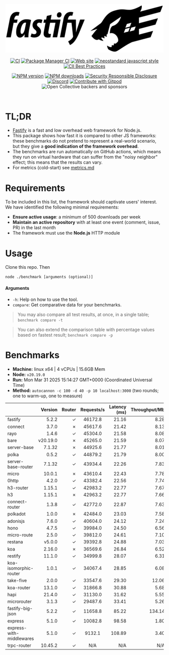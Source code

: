 <div align="center"> <a href="https://fastify.dev/">
    <img
      src="https://github.com/fastify/graphics/raw/HEAD/fastify-landscape-outlined.svg"
      width="650"
      height="auto"
    />
  </a>
</div>

<div align="center">

[![CI](https://github.com/fastify/fastify/actions/workflows/ci.yml/badge.svg?branch=main)](https://github.com/fastify/fastify/actions/workflows/ci.yml)
[![Package Manager
CI](https://github.com/fastify/fastify/actions/workflows/package-manager-ci.yml/badge.svg?branch=main)](https://github.com/fastify/fastify/actions/workflows/package-manager-ci.yml)
[![Web
site](https://github.com/fastify/fastify/actions/workflows/website.yml/badge.svg?branch=main)](https://github.com/fastify/fastify/actions/workflows/website.yml)
[![neostandard javascript style](https://img.shields.io/badge/code_style-neostandard-brightgreen?style=flat)](https://github.com/neostandard/neostandard)
[![CII Best Practices](https://bestpractices.coreinfrastructure.org/projects/7585/badge)](https://bestpractices.coreinfrastructure.org/projects/7585)

</div>

<div align="center">

[![NPM
version](https://img.shields.io/npm/v/fastify.svg?style=flat)](https://www.npmjs.com/package/fastify)
[![NPM
downloads](https://img.shields.io/npm/dm/fastify.svg?style=flat)](https://www.npmjs.com/package/fastify)
[![Security Responsible
Disclosure](https://img.shields.io/badge/Security-Responsible%20Disclosure-yellow.svg)](https://github.com/fastify/fastify/blob/main/SECURITY.md)
[![Discord](https://img.shields.io/discord/725613461949906985)](https://discord.gg/fastify)
[![Contribute with Gitpod](https://img.shields.io/badge/Contribute%20with-Gitpod-908a85?logo=gitpod&color=blue)](https://gitpod.io/#https://github.com/fastify/fastify)
![Open Collective backers and sponsors](https://img.shields.io/opencollective/all/fastify)

</div>

<br />

# TL;DR

* [Fastify](https://github.com/fastify/fastify) is a fast and low overhead web framework for Node.js.
* This package shows how fast it is compared to other JS frameworks: these benchmarks do not pretend to represent a real-world scenario, but they give a **good indication of the framework overhead**.
* The benchmarks are run automatically on GitHub actions, which means they run on virtual hardware that can suffer from the "noisy neighbor" effect; this means that the results can vary.
* For metrics (cold-start) see [metrics.md](./METRICS.md)

# Requirements

To be included in this list, the framework should captivate users' interest. We have identified the following minimal requirements:
- **Ensure active usage**: a minimum of 500 downloads per week
- **Maintain an active repository** with at least one event (comment, issue, PR) in the last month
- The framework must use the **Node.js** HTTP module

# Usage

Clone this repo. Then

```
node ./benchmark [arguments (optional)]
```

#### Arguments

* `-h`: Help on how to use the tool.
* `compare`: Get comparative data for your benchmarks.

> You may also compare all test results, at once, in a single table; `benchmark compare -t`

> You can also extend the comparison table with percentage values based on fastest result; `benchmark compare -p`
# Benchmarks

* __Machine:__ linux x64 | 4 vCPUs | 15.6GB Mem
* __Node:__ `v20.19.0`
* __Run:__ Mon Mar 31 2025 15:14:27 GMT+0000 (Coordinated Universal Time)
* __Method:__ `autocannon -c 100 -d 40 -p 10 localhost:3000` (two rounds; one to warm-up, one to measure)

|                          | Version  | Router | Requests/s | Latency (ms) | Throughput/Mb |
| :--                      | --:      | --:    | :-:        | --:          | --:           |
| fastify                  | 5.2.2    | ✓      | 46172.8    | 21.16        | 8.28          |
| connect                  | 3.7.0    | ✗      | 45617.6    | 21.42        | 8.13          |
| rayo                     | 1.4.6    | ✓      | 45304.0    | 21.58        | 8.08          |
| bare                     | v20.19.0 | ✗      | 45265.0    | 21.59        | 8.07          |
| server-base              | 7.1.32   | ✗      | 44925.6    | 21.77        | 8.01          |
| polka                    | 0.5.2    | ✓      | 44879.2    | 21.79        | 8.00          |
| server-base-router       | 7.1.32   | ✓      | 43934.4    | 22.26        | 7.83          |
| micro                    | 10.0.1   | ✗      | 43610.4    | 22.43        | 7.78          |
| 0http                    | 4.2.0    | ✓      | 43382.4    | 22.56        | 7.74          |
| h3-router                | 1.15.1   | ✓      | 42983.2    | 22.77        | 7.67          |
| h3                       | 1.15.1   | ✗      | 42963.2    | 22.77        | 7.66          |
| connect-router           | 1.3.8    | ✓      | 42772.0    | 22.87        | 7.63          |
| polkadot                 | 1.0.0    | ✗      | 42484.0    | 23.03        | 7.58          |
| adonisjs                 | 7.6.0    | ✓      | 40604.0    | 24.12        | 7.24          |
| hono                     | 4.7.5    | ✓      | 39984.0    | 24.50        | 6.56          |
| micro-route              | 2.5.0    | ✓      | 39812.0    | 24.61        | 7.10          |
| restana                  | v5.0.0   | ✓      | 39392.8    | 24.88        | 7.03          |
| koa                      | 2.16.0   | ✗      | 36569.6    | 26.84        | 6.52          |
| restify                  | 11.1.0   | ✓      | 34999.8    | 28.07        | 6.31          |
| koa-isomorphic-router    | 1.0.1    | ✓      | 34067.4    | 28.85        | 6.08          |
| take-five                | 2.0.0    | ✓      | 33547.6    | 29.30        | 12.06         |
| koa-router               | 13.1.0   | ✓      | 31866.8    | 30.88        | 5.68          |
| hapi                     | 21.4.0   | ✓      | 31130.0    | 31.62        | 5.55          |
| microrouter              | 3.1.3    | ✓      | 29487.6    | 33.41        | 5.26          |
| fastify-big-json         | 5.2.2    | ✓      | 11658.8    | 85.22        | 134.14        |
| express                  | 5.1.0    | ✓      | 10082.8    | 98.58        | 1.80          |
| express-with-middlewares | 5.1.0    | ✓      | 9132.1     | 108.89       | 3.40          |
| trpc-router              | 10.45.2  | ✓      | N/A        | N/A          | N/A           |
